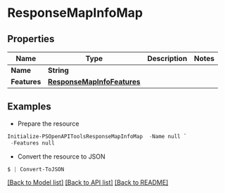 # ResponseMapInfoMap
## Properties

Name | Type | Description | Notes
------------ | ------------- | ------------- | -------------
**Name** | **String** |  | 
**Features** | [**ResponseMapInfoFeatures**](ResponseMapInfoFeatures.md) |  | 

## Examples

- Prepare the resource
```powershell
Initialize-PSOpenAPIToolsResponseMapInfoMap  -Name null `
 -Features null
```

- Convert the resource to JSON
```powershell
$ | Convert-ToJSON
```

[[Back to Model list]](../README.md#documentation-for-models) [[Back to API list]](../README.md#documentation-for-api-endpoints) [[Back to README]](../README.md)

